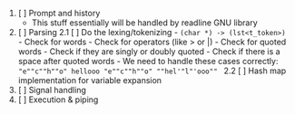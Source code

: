 1. [ ] Prompt and history
    - This stuff essentially will be handled by readline GNU library
2. [ ] Parsing
    2.1 [ ] Do the lexing/tokenizing
        - `(char *) -> (lst<t_token>)`
        - Check for words
        - Check for operators (like > or |)
        - Check for quoted words
        - Check if they are singly or doubly quoted
        - Check if there is a space after quoted words
        - We need to handle these cases correctly:
        ```
        "e""c""h""o" hellooo
        "e""c""h""o" ""hel'"l"'ooo"" 
        ```
    2.2 [ ] Hash map implementation for variable expansion
3. [ ] Signal handling
4. [ ] Execution & piping
